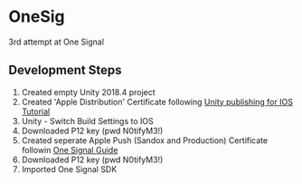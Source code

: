 # OneSig
 3rd attempt at One Signal

## Development Steps
1. Created empty Unity 2018.4 project
2. Created 'Apple Distribution' Certificate following [Unity publishing for IOS Tutorial](https://learn.unity.com/tutorial/publishing-for-ios#5ecf9859edbc2a001f63c65b)
3. Unity - Switch Build Settings to IOS
4. Downloaded P12 key (pwd N0tifyM3!)
5. Created seperate Apple Push (Sandox and Production) Certificate followin [One Signal Guide](https://documentation.onesignal.com/docs/generate-an-ios-push-certificate)
6. Downloaded P12 key (pwd N0tifyM3!)
7. Imported One Signal SDK